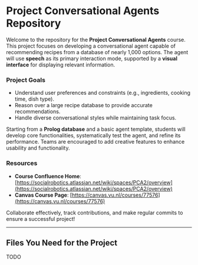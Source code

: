 
# Project Conversational Agents Repository

Welcome to the repository for the **Project Conversational Agents** course. This project focuses on developing a conversational agent capable of recommending recipes from a database of nearly 1,000 options. The agent will use **speech** as its primary interaction mode, supported by a **visual interface** for displaying relevant information.

### **Project Goals**
- Understand user preferences and constraints (e.g., ingredients, cooking time, dish type).
- Reason over a large recipe database to provide accurate recommendations.
- Handle diverse conversational styles while maintaining task focus.

Starting from a **Prolog database** and a basic agent template, students will develop core functionalities, systematically test the agent, and refine its performance. Teams are encouraged to add creative features to enhance usability and functionality.

### **Resources**
- **Course Confluence Home**: [https://socialrobotics.atlassian.net/wiki/spaces/PCA2/overview](https://socialrobotics.atlassian.net/wiki/spaces/PCA2/overview)
- **Canvas Course Page**: [https://canvas.vu.nl/courses/77576](https://canvas.vu.nl/courses/77576)

Collaborate effectively, track contributions, and make regular commits to ensure a successful project!

---
## Files You Need for the Project
TODO
